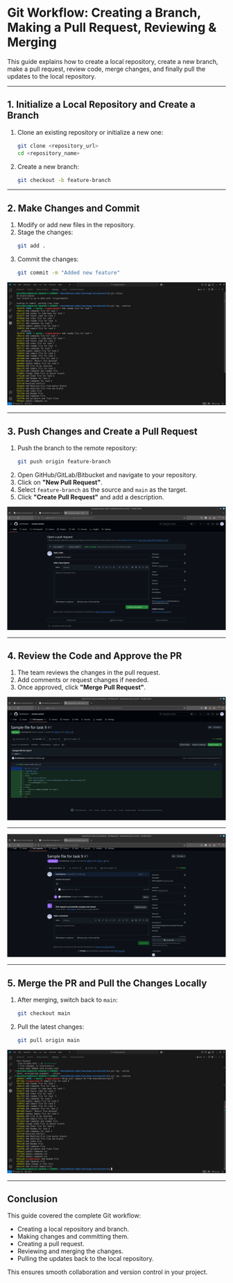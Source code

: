 # **Git Workflow: Creating a Branch, Making a Pull Request, Reviewing & Merging**

This guide explains how to create a local repository, create a new branch, make a pull request, review code, merge changes, and finally pull the updates to the local repository.

---

## **1. Initialize a Local Repository and Create a Branch**
1. Clone an existing repository or initialize a new one:
   ```sh
   git clone <repository_url>
   cd <repository_name>
   ```
2. Create a new branch:
   ```sh
   git checkout -b feature-branch
   ```


---

## **2. Make Changes and Commit**
1. Modify or add new files in the repository.
2. Stage the changes:
   ```sh
   git add .
   ```
3. Commit the changes:
   ```sh
   git commit -m "Added new feature"
   ```

![Git Logs](logs.png)

---

## **3. Push Changes and Create a Pull Request**
1. Push the branch to the remote repository:
   ```sh
   git push origin feature-branch
   ```
2. Open GitHub/GitLab/Bitbucket and navigate to your repository.
3. Click on **"New Pull Request"**.
4. Select `feature-branch` as the source and `main` as the target.
5. Click **"Create Pull Request"** and add a description.

![Create Pull Request](pull-req.png)

---

## **4. Review the Code and Approve the PR**
1. The team reviews the changes in the pull request.
2. Add comments or request changes if needed.
3. Once approved, click **"Merge Pull Request"**.

![Code Review](code%20review.png)

---

![Success](success.png)

---
## **5. Merge the PR and Pull the Changes Locally**
1. After merging, switch back to `main`:
   ```sh
   git checkout main
   ```
2. Pull the latest changes:
   ```sh
   git pull origin main
   ```

![Pull Changes](pull%20to%20local%20repo.png)

---

## **Conclusion**
This guide covered the complete Git workflow:
- Creating a local repository and branch.
- Making changes and committing them.
- Creating a pull request.
- Reviewing and merging the changes.
- Pulling the updates back to the local repository.

This ensures smooth collaboration and version control in your project.